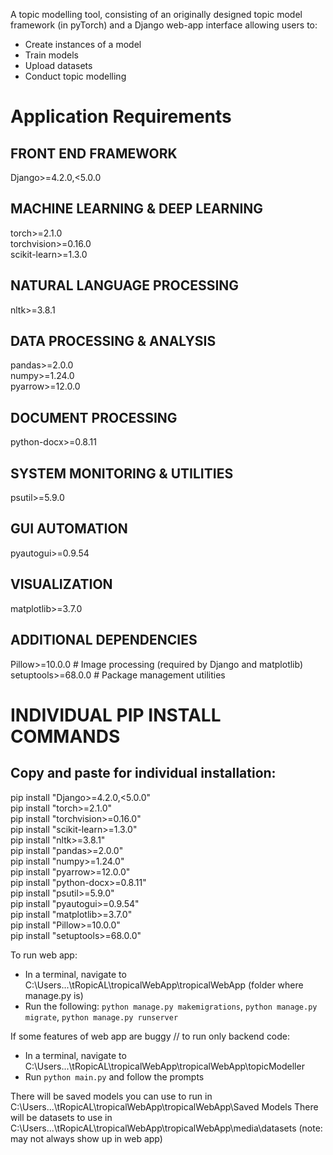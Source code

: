A topic modelling tool, consisting of an originally designed topic model framework (in pyTorch) and a Django web-app interface allowing users to:
- Create instances of a model
- Train models
- Upload datasets
- Conduct topic modelling


# Application Requirements

## FRONT END FRAMEWORK
Django>=4.2.0,<5.0.0

## MACHINE LEARNING & DEEP LEARNING
torch>=2.1.0
<br/>torchvision>=0.16.0
<br/>scikit-learn>=1.3.0

## NATURAL LANGUAGE PROCESSING
nltk>=3.8.1

## DATA PROCESSING & ANALYSIS
pandas>=2.0.0
<br/>numpy>=1.24.0
<br/>pyarrow>=12.0.0

## DOCUMENT PROCESSING
python-docx>=0.8.11

## SYSTEM MONITORING & UTILITIES
psutil>=5.9.0

## GUI AUTOMATION
pyautogui>=0.9.54

## VISUALIZATION
matplotlib>=3.7.0

## ADDITIONAL DEPENDENCIES
Pillow>=10.0.0  # Image processing (required by Django and matplotlib)
<br/>setuptools>=68.0.0  # Package management utilities


# INDIVIDUAL PIP INSTALL COMMANDS
## Copy and paste for individual installation:

pip install "Django>=4.2.0,<5.0.0"
<br/>pip install "torch>=2.1.0"
<br/>pip install "torchvision>=0.16.0"
<br/>pip install "scikit-learn>=1.3.0"
<br/>pip install "nltk>=3.8.1"
<br/>pip install "pandas>=2.0.0"
<br/>pip install "numpy>=1.24.0"
<br/>pip install "pyarrow>=12.0.0"
<br/>pip install "python-docx>=0.8.11"
<br/>pip install "psutil>=5.9.0"
<br/>pip install "pyautogui>=0.9.54"
<br/>pip install "matplotlib>=3.7.0"
<br/>pip install "Pillow>=10.0.0"
<br/>pip install "setuptools>=68.0.0"


To run web app:
- In a terminal, navigate to C:\Users\...\tRopicAL\tropicalWebApp\tropicalWebApp (folder where manage.py is)
- Run the following: ```python manage.py makemigrations```, ```python manage.py migrate```, ```python manage.py runserver```


If some features of web app are buggy // to run only backend code:
- In a terminal, navigate to C:\Users\...\tRopicAL\tropicalWebApp\tropicalWebApp\topicModeller
- Run ```python main.py``` and follow the prompts


There will be saved models you can use to run in C:\Users\...\tRopicAL\tropicalWebApp\tropicalWebApp\Saved Models
There will be datasets to use in C:\Users\...\tRopicAL\tropicalWebApp\tropicalWebApp\media\datasets (note: may not always show up in web app)
